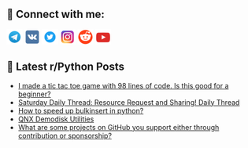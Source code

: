 ## 🔎 Connect with me:
[<img src="https://github.com/bullbesh/bullbesh/blob/main/images/Telegram.png" width="32" height="32" />](https://t.me/bullbesh)
[<img src="https://github.com/bullbesh/bullbesh/blob/main/images/VK.png" width="32" height="32" />](https://vk.com/bullbesh)
[<img src="https://github.com/bullbesh/bullbesh/blob/main/images/Twitter.png" width="32" height="32" />](https://twitter.com/bullbesh1)
[<img src="https://github.com/bullbesh/bullbesh/blob/main/images/Instagram.png" width="32" height="32" />](https://www.instagram.com/bullbesh)
[<img src="https://github.com/bullbesh/bullbesh/blob/main/images/Reddit.png" width="32" height="32" />](https://www.reddit.com/user/bullbesh)
[<img src="https://github.com/bullbesh/bullbesh/blob/main/images/YouTube.png" width="32" height="32" />](https://www.youtube.com/channel/UCtfjRs6uzgq5mfm8S06WTcg)

## 📕 Latest r/Python Posts
<!-- BLOG-POST-LIST:START -->
- [I made a tic tac toe game with 98 lines of code. Is this good for a beginner?](https://www.reddit.com/r/Python/comments/11u9868/i_made_a_tic_tac_toe_game_with_98_lines_of_code/)
- [Saturday Daily Thread: Resource Request and Sharing! Daily Thread](https://www.reddit.com/r/Python/comments/11u8hmv/saturday_daily_thread_resource_request_and/)
- [How to speed up bulkinsert in python?](https://www.reddit.com/r/Python/comments/11u7hwo/how_to_speed_up_bulkinsert_in_python/)
- [QNX Demodisk Utilities](https://www.reddit.com/r/Python/comments/11u5zng/qnx_demodisk_utilities/)
- [What are some projects on GitHub you support either through contribution or sponsorship?](https://www.reddit.com/r/Python/comments/11u5v9v/what_are_some_projects_on_github_you_support/)
<!-- BLOG-POST-LIST:END -->
